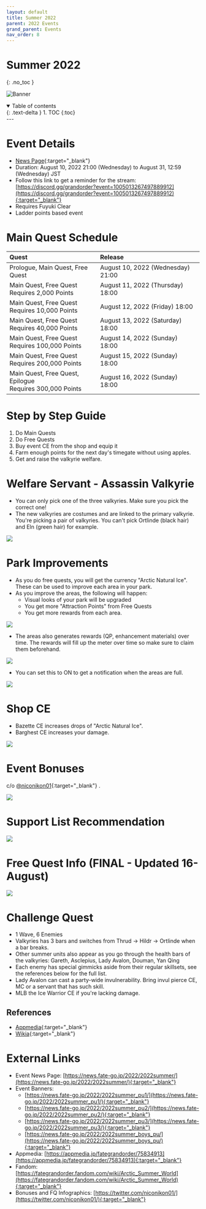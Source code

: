 ```yaml
---
layout: default
title: Summer 2022
parent: 2022 Events
grand_parent: Events
nav_order: 8
---
```


# Summer 2022
{: .no_toc }

![Banner](https://news.fate-go.jp/wp-content/uploads/2022/2022summer_full_tlzox/top_banner.png)

<details open markdown="block">
  <summary>
    Table of contents
  </summary>
  {: .text-delta }
1. TOC
{:toc}
</details>
---

# Event Details
- [News Page](https://news.fate-go.jp/2022/2022summer/){:target="_blank"}
- Duration: August 10, 2022 21:00 (Wednesday) to August 31, 12:59 (Wednesday) JST
- Follow this link to get a reminder for the stream: [https://discord.gg/grandorder?event=1005013267497889912](https://discord.gg/grandorder?event=1005013267497889912){:target="_blank"}
- Requires Fuyuki Clear
- Ladder points based event

# Main Quest Schedule

| Quest | Release |
| :-- | :-- |
| Prologue, Main Quest, Free Quest | August 10, 2022 (Wednesday) 21:00 |
| Main Quest, Free Quest <br/> Requires 2,000 Points | August 11, 2022 (Thursday) 18:00 |
| Main Quest, Free Quest <br/> Requires 10,000 Points | August 12, 2022 (Friday) 18:00 |
| Main Quest, Free Quest <br/> Requires 40,000 Points | August 13, 2022 (Saturday) 18:00 |
| Main Quest, Free Quest <br/> Requires 100,000 Points | August 14, 2022 (Sunday) 18:00 |
| Main Quest, Free Quest <br/> Requires 200,000 Points | August 15, 2022 (Sunday) 18:00 |
| Main Quest, Free Quest, Epilogue <br/> Requires 300,000 Points | August 16, 2022 (Sunday) 18:00 |

# Step by Step Guide
1. Do Main Quests
2. Do Free Quests
3. Buy event CE from the shop and equip it
4. Farm enough points for the next day's timegate without using apples.
5. Get and raise the valkyrie welfare.

# Welfare Servant - Assassin Valkyrie
- You can only pick one of the three valkyries. Make sure you pick the correct one!
- The new valkyries are costumes and are linked to the primary valkyrie. You're picking a pair of valkyries. You can't pick Ortlinde (black hair) and Eln (green hair) for example.

![](https://news.fate-go.jp/wp-content/uploads/2022/2022summer_full_tlzox/info_image_02.png)

# Park Improvements
- As you do free quests, you will get the currency "Arctic Natural Ice". These can be used to improve each area in your park.
- As you improve the areas, the following will happen:
  - Visual looks of your park will be upgraded
  - You get more "Attraction Points" from Free Quests
  - You get more rewards from each area.

![](https://news.fate-go.jp/wp-content/uploads/2022/2022summer_full_tlzox/info_image_03.png)
  
- The areas also generates rewards (QP, enhancement materials) over time. The rewards will fill up the meter over time so make sure to claim them beforehand.

![](https://news.fate-go.jp/wp-content/uploads/2022/2022summer_full_tlzox/info_image_05.png)

- You can set this to ON to get a notification when the areas are full.

![](https://news.fate-go.jp/wp-content/uploads/2022/2022summer_full_tlzox/info_image_07.png)

# Shop CE

- Bazette CE increases drops of "Arctic Natural Ice".
- Barghest CE increases your damage.

![](https://cdn.discordapp.com/attachments/802752542538203147/1006912353859801149/unknown.png)

# Event Bonuses
c/o [@niconikon01](https://twitter.com/niconikon01/status/1559477971576291328){:target="_blank"} .

![](https://pbs.twimg.com/media/FZzX42BUYAYvTZB?format=jpg&name=4096x4096)

# Support List Recommendation

![](https://pbs.twimg.com/media/FaRgXrEaQAEZfc6?format=jpg&name=large)

# Free Quest Info (FINAL - Updated 16-August)

![](https://pbs.twimg.com/media/FaRgSj3aAAEe7XA?format=jpg&name=4096x4096)

# Challenge Quest

- 1 Wave, 6 Enemies
- Valkyries has 3 bars and switches from Thrud -> Hildr -> Ortlinde when a bar breaks.
- Other summer units also appear as you go through the health bars of the valkyries: Gareth, Asclepius, Lady Avalon, Douman, Yan Qing
- Each enemy has special gimmicks aside from their regular skillsets, see the references below for the full list.
- Lady Avalon can cast a party-wide invulnerability. Bring invul pierce CE, MC or a servant that has such skill.
- MLB the Ice Warrior CE if you're lacking damage.

## References

- [Appmedia](https://appmedia.jp/fategrandorder/75906715){:target="_blank"}
- [Wikia](https://fategrandorder.fandom.com/wiki/Arctic_Summer_World#Challenge_Quest){:target="_blank"}

# External Links
- Event News Page: [https://news.fate-go.jp/2022/2022summer/](https://news.fate-go.jp/2022/2022summer/){:target="_blank"}
- Event Banners:
  - [https://news.fate-go.jp/2022/2022summer_pu1/](https://news.fate-go.jp/2022/2022summer_pu1/){:target="_blank"}
  - [https://news.fate-go.jp/2022/2022summer_pu2/](https://news.fate-go.jp/2022/2022summer_pu2/){:target="_blank"}
  - [https://news.fate-go.jp/2022/2022summer_pu3/](https://news.fate-go.jp/2022/2022summer_pu3/){:target="_blank"}
  - [https://news.fate-go.jp/2022/2022summer_boys_pu/](https://news.fate-go.jp/2022/2022summer_boys_pu/){:target="_blank"}
- Appmedia: [https://appmedia.jp/fategrandorder/75834913](https://appmedia.jp/fategrandorder/75834913){:target="_blank"}
- Fandom: [https://fategrandorder.fandom.com/wiki/Arctic_Summer_World](https://fategrandorder.fandom.com/wiki/Arctic_Summer_World){:target="_blank"}
- Bonuses and FQ Infographics: [https://twitter.com/niconikon01/](https://twitter.com/niconikon01/){:target="_blank"}